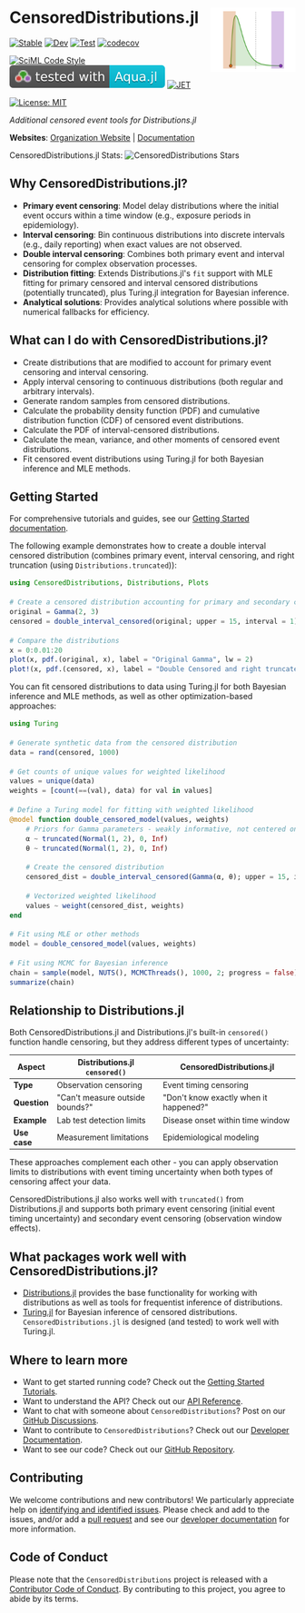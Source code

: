 # CensoredDistributions.jl <img src="docs/src/assets/logo.svg" width="150" alt="CensoredDistributions.jl logo" align="right">

[![Stable](https://img.shields.io/badge/docs-stable-blue.svg)](https://www.CensoredDistributions.epiaware.org/)
[![Dev](https://img.shields.io/badge/docs-dev-blue.svg)](https://www.CensoredDistributions.epiaware.org/dev/)
[![Test](https://github.com/EpiAware/CensoredDistributions.jl/actions/workflows/test.yaml/badge.svg)](https://github.com/EpiAware/CensoredDistributions.jl/actions/workflows/test.yaml)
[![codecov](https://codecov.io/gh/EpiAware/CensoredDistributions.jl/graph/badge.svg)](https://codecov.io/gh/EpiAware/CensoredDistributions.jl)

[![SciML Code Style](https://img.shields.io/static/v1?label=code%20style&message=SciML&color=9558b2&labelColor=389826)](https://github.com/SciML/SciMLStyle)
[![Aqua QA](https://raw.githubusercontent.com/JuliaTesting/Aqua.jl/master/badge.svg)](https://github.com/JuliaTesting/Aqua.jl)
[![JET](https://img.shields.io/badge/%E2%9C%88%EF%B8%8F%20tested%20with%20-%20JET.jl%20-%20red)](https://github.com/aviatesk/JET.jl)

[![License: MIT](https://img.shields.io/badge/License-MIT-yellow.svg)](https://opensource.org/licenses/MIT)

*Additional censored event tools for Distributions.jl*

**Websites**: [Organization Website](https://epiaware.org/) | [Documentation](https://CensoredDistributions.epiaware.org/)

CensoredDistributions.jl Stats: ![CensoredDistributions Stars](https://img.shields.io/github/stars/EpiAware/CensoredDistributions.jl?style=social)

## Why CensoredDistributions.jl?

- **Primary event censoring**: Model delay distributions where the initial event occurs within a time window (e.g., exposure periods in epidemiology).
- **Interval censoring**: Bin continuous distributions into discrete intervals (e.g., daily reporting) when exact values are not observed.
- **Double interval censoring**: Combines both primary event and interval censoring for complex observation processes.
- **Distribution fitting**: Extends Distributions.jl's `fit` support with MLE fitting for primary censored and interval censored distributions (potentially truncated), plus Turing.jl integration for Bayesian inference.
- **Analytical solutions**: Provides analytical solutions where possible with numerical fallbacks for efficiency.

## What can I do with CensoredDistributions.jl?

- Create distributions that are modified to account for primary event censoring and interval censoring.
- Apply interval censoring to continuous distributions (both regular and arbitrary intervals).
- Generate random samples from censored distributions.
- Calculate the probability density function (PDF) and cumulative distribution function (CDF) of censored event distributions.
- Calculate the PDF of interval-censored distributions.
- Calculate the mean, variance, and other moments of censored event distributions.
- Fit censored event distributions using Turing.jl for both Bayesian inference and MLE methods.

## Getting Started

For comprehensive tutorials and guides, see our [Getting Started documentation](https://www.CensoredDistributions.epiaware.org/getting-started/).

The following example demonstrates how to create a double interval censored distribution (combines primary event, interval censoring, and right truncation (using `Distributions.truncated`)):

```julia
using CensoredDistributions, Distributions, Plots

# Create a censored distribution accounting for primary and secondary censoring
original = Gamma(2, 3)
censored = double_interval_censored(original; upper = 15, interval = 1)

# Compare the distributions
x = 0:0.01:20
plot(x, pdf.(original, x), label = "Original Gamma", lw = 2)
plot!(x, pdf.(censored, x), label = "Double Censored and right truncated", lw = 2)
```

You can fit censored distributions to data using Turing.jl for both Bayesian inference and MLE methods, as well as other optimization-based approaches:

```julia
using Turing

# Generate synthetic data from the censored distribution
data = rand(censored, 1000)

# Get counts of unique values for weighted likelihood
values = unique(data)
weights = [count(==(val), data) for val in values]

# Define a Turing model for fitting with weighted likelihood
@model function double_censored_model(values, weights)
    # Priors for Gamma parameters - weakly informative, not centered on true values
    α ~ truncated(Normal(1, 2), 0, Inf)
    θ ~ truncated(Normal(1, 2), 0, Inf)

    # Create the censored distribution
    censored_dist = double_interval_censored(Gamma(α, θ); upper = 15, interval = 1)

    # Vectorized weighted likelihood
    values ~ weight(censored_dist, weights)
end

# Fit using MLE or other methods
model = double_censored_model(values, weights)

# Fit using MCMC for Bayesian inference
chain = sample(model, NUTS(), MCMCThreads(), 1000, 2; progress = false)
summarize(chain)
```

## Relationship to Distributions.jl

Both CensoredDistributions.jl and Distributions.jl's built-in `censored()` function handle censoring, but they address different types of uncertainty:

| Aspect | Distributions.jl `censored()` | CensoredDistributions.jl |
|--------|-------------------------------|---------------------------|
| **Type** | Observation censoring | Event timing censoring |
| **Question** | "Can't measure outside bounds?" | "Don't know exactly when it happened?" |
| **Example** | Lab test detection limits | Disease onset within time window |
| **Use case** | Measurement limitations | Epidemiological modeling |

These approaches complement each other - you can apply observation limits to distributions with event timing uncertainty when both types of censoring affect your data.

CensoredDistributions.jl also works well with `truncated()` from Distributions.jl and supports both primary event censoring (initial event timing uncertainty) and secondary event censoring (observation window effects).

## What packages work well with CensoredDistributions.jl?

- [Distributions.jl](https://github.com/JuliaStats/Distributions.jl) provides the base functionality for working with distributions as well as tools for frequentist inference of distributions.
- [Turing.jl](https://github.com/TuringLang/Turing.jl) for Bayesian inference of censored distributions. `CensoredDistributions.jl` is designed (and tested) to work well with Turing.jl.

## Where to learn more

- Want to get started running code? Check out the [Getting Started Tutorials](https://www.CensoredDistributions.epiaware.org/getting-started/).
- Want to understand the API? Check out our [API Reference](https://www.CensoredDistributions.epiaware.org/lib/public/).
- Want to chat with someone about `CensoredDistributions`? Post on our [GitHub Discussions](https://github.com/EpiAware/CensoredDistributions.jl/discussions).
- Want to contribute to `CensoredDistributions`? Check out our [Developer Documentation](https://www.CensoredDistributions.epiaware.org/dev/developer/).
- Want to see our code? Check out our [GitHub Repository](https://github.com/EpiAware/CensoredDistributions.jl/).

## Contributing

We welcome contributions and new contributors!
We particularly appreciate help on [identifying and identified issues](https://github.com/EpiAware/CensoredDistributions.jl/issues).
Please check and add to the issues, and/or add a [pull request](https://github.com/EpiAware/CensoredDistributions.jl/pulls) and see our [developer documentation](https://www.CensoredDistributions.epiaware.org/dev/developer/) for more information.

## Code of Conduct

Please note that the `CensoredDistributions` project is released with a [Contributor Code of Conduct](https://github.com/EpiAware/.github/blob/main/CODE_OF_CONDUCT.md). By contributing to this project, you agree to abide by its terms.
